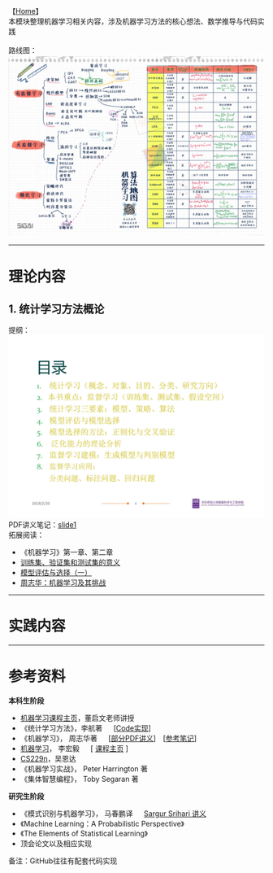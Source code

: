 
【[Home](https://simplelp.github.io/)】     
本模块整理机器学习相关内容，涉及机器学习方法的核心想法、数学推导与代码实践   
<br>
路线图：
![Road](road.jpg)

-------------------------------------------------

# 理论内容
## 1. 统计学习方法概论
提纲：<br>
![slide1_catalog](slide1_catalog.jpg) <br>
PDF讲义笔记：[slide1](slide1.pdf) <br>
拓展阅读：             
- 《机器学习》第一章、第二章
- [训练集、验证集和测试集的意义](https://kexue.fm/archives/4638)
- [模型评估与选择（一）](https://blog.csdn.net/u012587024/article/details/82021739)
- [周志华：机器学习及其挑战](http://ishare.iask.sina.com.cn/f/avsoreKjshK.html)


------------------------------------------------

# 实践内容



--------------------------------------------------

# 参考资料
**本科生阶段**
- [机器学习课程主页](http://58.198.176.86/qwdong/machinelearning/)，董启文老师讲授         
- 《统计学习方法》，李航著 &emsp; [[Code实现](https://github.com/Dod-o/Statistical-Learning-Method_Code)]       
- 《机器学习》， 周志华著 &emsp; [[部分PDF讲义](https://pan.baidu.com/s/1qYRMLvY#list/path=%2Fsharelink3323281866-216949872296924%2FMachine_Learning_Zhihua_Zhou&parentPath=%2Fsharelink3323281866-216949872296924)]&emsp;[[参考笔记](https://github.com/Vay-keen/Machine-learning-learning-notes)]        
- [机器学习](https://www.bilibili.com/video/av10590361?from=search&seid=3689001450384077781)， 李宏毅 &emsp;  [ [课程主页](http://speech.ee.ntu.edu.tw/~tlkagk/courses_ML17_2.html) ]    
- [CS229n](http://cs229.stanford.edu/syllabus.html)，吴恩达
- 《机器学习实战》， Peter Harrington 著  
- 《集体智慧编程》， Toby Segaran 著

**研究生阶段**
- 《模式识别与机器学习》， 马春鹏译 &emsp; [Sargur Srihari 讲义](https://cedar.buffalo.edu/~srihari/CSE574/?utm_source=wechat_session&utm_medium=social&utm_oi=844207196790202368)       
- 《Machine Learning：A Probabilistic Perspective》 
- 《The Elements of Statistical Learning》
- 顶会论文以及相应实现 


备注：GitHub往往有配套代码实现
